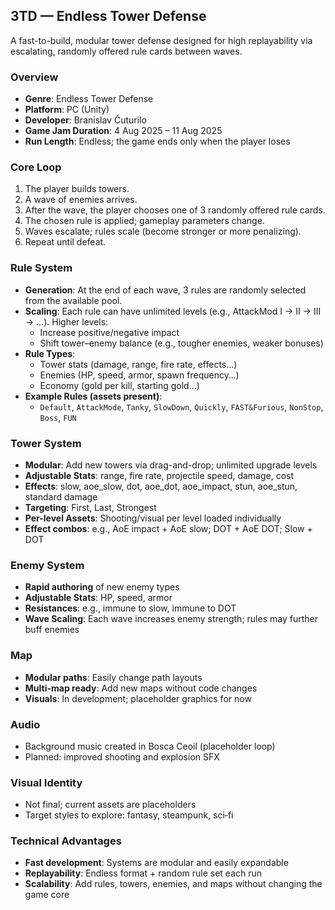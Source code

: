 ## 3TD — Endless Tower Defense

A fast-to-build, modular tower defense designed for high replayability via escalating, randomly offered rule cards between waves.

### Overview
- **Genre**: Endless Tower Defense
- **Platform**: PC (Unity)
- **Developer**: Branislav Čuturilo
- **Game Jam Duration**: 4 Aug 2025 – 11 Aug 2025
- **Run Length**: Endless; the game ends only when the player loses

### Core Loop
1. The player builds towers.
2. A wave of enemies arrives.
3. After the wave, the player chooses one of 3 randomly offered rule cards.
4. The chosen rule is applied; gameplay parameters change.
5. Waves escalate; rules scale (become stronger or more penalizing).
6. Repeat until defeat.

### Rule System
- **Generation**: At the end of each wave, 3 rules are randomly selected from the available pool.
- **Scaling**: Each rule can have unlimited levels (e.g., AttackMod I → II → III → …). Higher levels:
  - Increase positive/negative impact
  - Shift tower–enemy balance (e.g., tougher enemies, weaker bonuses)
- **Rule Types**:
  - Tower stats (damage, range, fire rate, effects…)
  - Enemies (HP, speed, armor, spawn frequency…)
  - Economy (gold per kill, starting gold…)
- **Example Rules (assets present)**:
  - `Default`, `AttackMode`, `Tanky`, `SlowDown`, `Quickly`, `FAST&Furious`, `NonStop`, `Boss`, `FUN`

### Tower System
- **Modular**: Add new towers via drag-and-drop; unlimited upgrade levels
- **Adjustable Stats**: range, fire rate, projectile speed, damage, cost
- **Effects**: slow, aoe_slow, dot, aoe_dot, aoe_impact, stun, aoe_stun, standard damage
- **Targeting**: First, Last, Strongest
- **Per-level Assets**: Shooting/visual per level loaded individually
- **Effect combos**: e.g., AoE impact + AoE slow; DOT + AoE DOT; Slow + DOT

### Enemy System
- **Rapid authoring** of new enemy types
- **Adjustable Stats**: HP, speed, armor
- **Resistances**: e.g., immune to slow, immune to DOT
- **Wave Scaling**: Each wave increases enemy strength; rules may further buff enemies

### Map
- **Modular paths**: Easily change path layouts
- **Multi-map ready**: Add new maps without code changes
- **Visuals**: In development; placeholder graphics for now

### Audio
- Background music created in Bosca Ceoil (placeholder loop)
- Planned: improved shooting and explosion SFX

### Visual Identity
- Not final; current assets are placeholders
- Target styles to explore: fantasy, steampunk, sci‑fi

### Technical Advantages
- **Fast development**: Systems are modular and easily expandable
- **Replayability**: Endless format + random rule set each run
- **Scalability**: Add rules, towers, enemies, and maps without changing the game core
